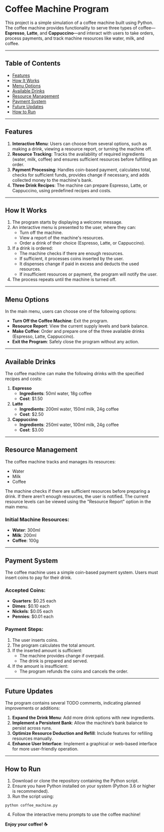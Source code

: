 # Coffee Machine Program

This project is a simple simulation of a coffee machine built using Python. The coffee machine provides functionality to serve three types of coffee—**Espresso**, **Latte**, and **Cappuccino**—and interact with users to take orders, process payments, and track machine resources like water, milk, and coffee.

---

## Table of Contents

- [Features](#features)
- [How It Works](#how-it-works)
- [Menu Options](#menu-options)
- [Available Drinks](#available-drinks)
- [Resource Management](#resource-management)
- [Payment System](#payment-system)
- [Future Updates](#future-updates)
- [How to Run](#how-to-run)

---

## Features

1. **Interactive Menu**: Users can choose from several options, such as making a drink, viewing a resource report, or turning the machine off.
2. **Resource Tracking**: Tracks the availability of required ingredients (water, milk, coffee) and ensures sufficient resources before fulfilling an order.
3. **Payment Processing**: Handles coin-based payment, calculates total, checks for sufficient funds, provides change if necessary, and adds collected money to the machine's bank.
4. **Three Drink Recipes**: The machine can prepare Espresso, Latte, or Cappuccino, using predefined recipes and costs.

---

## How It Works

1. The program starts by displaying a welcome message.
2. An interactive menu is presented to the user, where they can:
   - Turn off the machine.
   - View a report of the machine's resources.
   - Order a drink of their choice (Espresso, Latte, or Cappuccino).
3. If a drink is ordered:
   - The machine checks if there are enough resources.
   - If sufficient, it processes coins inserted by the user.
   - It dispenses change if paid in excess and deducts the used resources.
   - If insufficient resources or payment, the program will notify the user.
4. The process repeats until the machine is turned off.

---

## Menu Options

In the main menu, users can choose one of the following options:

- **Turn Off the Coffee Machine**: Exit the program.
- **Resource Report**: View the current supply levels and bank balance.
- **Make Coffee**: Order and prepare one of the three available drinks (Espresso, Latte, Cappuccino).
- **Exit the Program**: Safely close the program without any action.

---

## Available Drinks

The coffee machine can make the following drinks with the specified recipes and costs:

1. **Espresso**
   - **Ingredients**: 50ml water, 18g coffee
   - **Cost**: $1.50
2. **Latte**
   - **Ingredients**: 200ml water, 150ml milk, 24g coffee
   - **Cost**: $2.50
3. **Cappuccino**
   - **Ingredients**: 250ml water, 100ml milk, 24g coffee
   - **Cost**: $3.00

---

## Resource Management

The coffee machine tracks and manages its resources:
- Water
- Milk
- Coffee

The machine checks if there are sufficient resources before preparing a drink. If there aren’t enough resources, the user is notified. The current resource levels can be viewed using the "Resource Report" option in the main menu.

### Initial Machine Resources:

- **Water**: 300ml
- **Milk**: 200ml
- **Coffee**: 100g

---

## Payment System

The coffee machine uses a simple coin-based payment system. Users must insert coins to pay for their drink.

### Accepted Coins:

- **Quarters**: $0.25 each
- **Dimes**: $0.10 each
- **Nickels**: $0.05 each
- **Pennies**: $0.01 each

### Payment Steps:

1. The user inserts coins.
2. The program calculates the total amount.
3. If the inserted amount is sufficient:
   - The machine provides change if overpaid.
   - The drink is prepared and served.
4. If the amount is insufficient:
   - The program refunds the coins and cancels the order.

---

## Future Updates

The program contains several TODO comments, indicating planned improvements or additions:

1. **Expand the Drink Menu**: Add more drink options with new ingredients.
2. **Implement a Persistent Bank**: Allow the machine’s bank balance to persist across runs.
3. **Optimize Resource Deduction and Refill**: Include features for refilling resources manually.
4. **Enhance User Interface**: Implement a graphical or web-based interface for more user-friendly operation.

---

## How to Run

1. Download or clone the repository containing the Python script.
2. Ensure you have Python installed on your system (Python 3.6 or higher is recommended).
3. Run the script using:
```shell script
python coffee_machine.py
```
4. Follow the interactive menu prompts to use the coffee machine!

**Enjoy your coffee! ☕**

